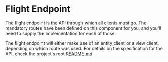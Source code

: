 # Flight Endpoint
The flight endpoint is the API through which all clients must go. The mandatory routes have been defined on this component for you, and you'll need to supply the implementation for each of those. 

The flight endpoint will either make use of an entity client or a view client, depending on which route was used. For details on the specification for the API, check the project's root [README.md](../../../../../../README.md).

